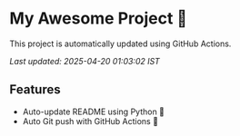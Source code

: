 # My Awesome Project 🚀

This project is automatically updated using GitHub Actions.

_Last updated: 2025-04-20 01:03:02 IST_

## Features
- Auto-update README using Python 🐍
- Auto Git push with GitHub Actions 🤖
